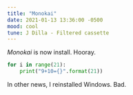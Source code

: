 ```yaml
---
title: "Monokai"
date: 2021-01-13 13:36:00 -0500
mood: cool
tune: J Dilla - Filtered cassette
---
```

*Monokai* is now install. Hooray.

```python
for i in range(21):
	print("9+10={}".format(21))
```

In other news, I reinstalled Windows. Bad.